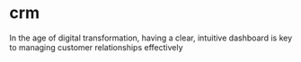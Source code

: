 # crm
In the age of digital transformation, having a clear, intuitive dashboard is key to managing customer relationships effectively

